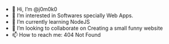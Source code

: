 - 👋 Hi, I’m @j0m0k0
- 👀 I’m interested in Softwares specially Web Apps.
- 🌱 I’m currently learning NodeJS
- 💞️ I’m looking to collaborate on Creating a small funny website
- 📫 How to reach me: 404 Not Found

<!---
j0m0k0/j0m0k0 is a ✨ special ✨ repository because its `README.md` (this file) appears on your GitHub profile.
You can click the Preview link to take a look at your changes.
--->
